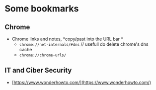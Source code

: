 # Some bookmarks

## Chrome

* Chrome links and notes, *copy/past into the URL bar *
  - ```chrome://net-internals/#dns```    // usefull do delete chrome's dns cache
  - ```chrome://chrome-urls/```


## IT and Ciber Security

* [https://www.wonderhowto.com/](https://www.wonderhowto.com/)
